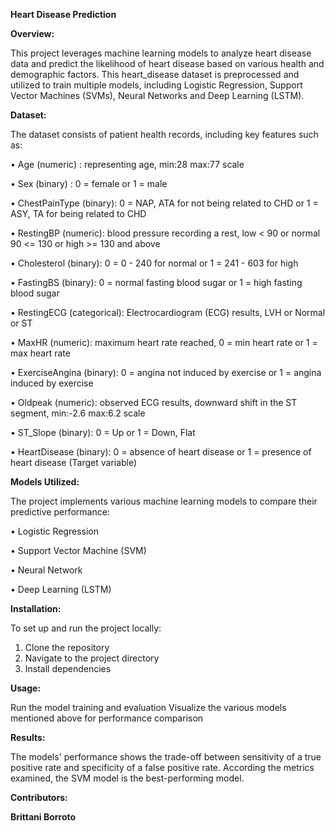 **Heart Disease Prediction**

**Overview:**


This project leverages machine learning models to analyze heart disease data and predict the likelihood of heart disease based on various health and demographic factors. This heart_disease dataset is preprocessed and utilized to train multiple models, including Logistic Regression, Support Vector Machines (SVMs), Neural Networks and Deep Learning (LSTM). 


**Dataset:**

The dataset consists of patient health records, including key features such as:

•	Age (numeric) : representing age, min:28 max:77 scale

•	Sex (binary) : 0 = female or 1 = male

•	ChestPainType (binary):  0 = NAP, ATA for not being related to CHD or 1 = ASY, TA for being related to CHD

•	RestingBP (numeric): blood pressure recording a rest, low < 90 or normal 90 <= 130 or high >= 130 and above

•	Cholesterol (binary): 0 = 0 - 240 for normal or 1 = 241 - 603 for high

•	FastingBS (binary): 0 = normal fasting blood sugar or 1 = high fasting blood sugar

•	RestingECG (categorical): Electrocardiogram (ECG) results, LVH or Normal or ST

•	MaxHR (numeric): maximum heart rate reached, 0 = min heart rate or 1 = max heart rate  

•	ExerciseAngina (binary): 0 = angina not induced by exercise or 1 = angina induced by exercise 

•	Oldpeak (numeric): observed ECG results, downward shift in the ST segment, min:-2.6 max:6.2 scale

•	ST_Slope (binary): 0 = Up or 1 = Down, Flat

•	HeartDisease (binary): 0 = absence of heart disease or 1 = presence of heart disease (Target variable) 



**Models Utilized:**

The project implements various machine learning models to compare their predictive performance:

•	Logistic Regression

•	Support Vector Machine (SVM)

•	Neural Network 

•	Deep Learning (LSTM)


**Installation:**

To set up and run the project locally:
1.	Clone the repository
2.	Navigate to the project directory
3.	Install dependencies



**Usage:**

Run the model training and evaluation
Visualize the various models mentioned above for performance comparison



**Results:**

The models' performance shows the trade-off between sensitivity of a true positive rate and specificity of a false positive rate. According the metrics examined, the SVM model is the best-performing model.



**Contributors:**

**Brittani Borroto**
